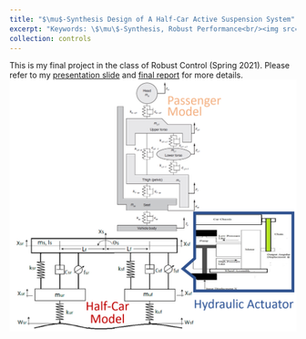 ```yaml
---
title: "$\mu$-Synthesis Design of A Half-Car Active Suspension System"
excerpt: "Keywords: \$\mu\$-Synthesis, Robust Performance<br/><img src='/images/mu_synthesis_model.png'>"
collection: controls
---
```


This is my final project in the class of Robust Control (Spring 2021). 
Please refer to my [presentation slide](http://twwang97.github.io/files/presentation_synthesize_half_car.pdf) and [final report](http://twwang97.github.io/files/report_synthesize_half_car.pdf) for more details. 
<br/><img src='/images/mu_synthesis_model.png'>